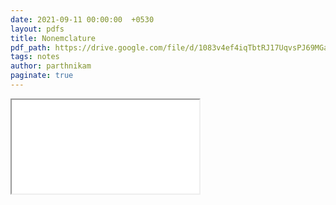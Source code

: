 ```yaml
---
date: 2021-09-11 00:00:00  +0530
layout: pdfs
title: Nonemclature
pdf_path: https://drive.google.com/file/d/1083v4ef4iqTbtRJ17UqvsPJ69MGauyit/preview?usp=sharing
tags: notes
author: parthnikam
paginate: true
---
```


<iframe class="embed-pdf" src="{{ page.pdf_path }}#toolbar=0" seamless="seamless" scrolling="no" style="overflow:hidden"></iframe>
